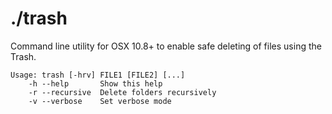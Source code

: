 # ./trash
Command line utility for OSX 10.8+ to enable safe deleting of files using the Trash.

```
Usage: trash [-hrv] FILE1 [FILE2] [...]
    -h --help       Show this help
    -r --recursive  Delete folders recursively
    -v --verbose    Set verbose mode
```
